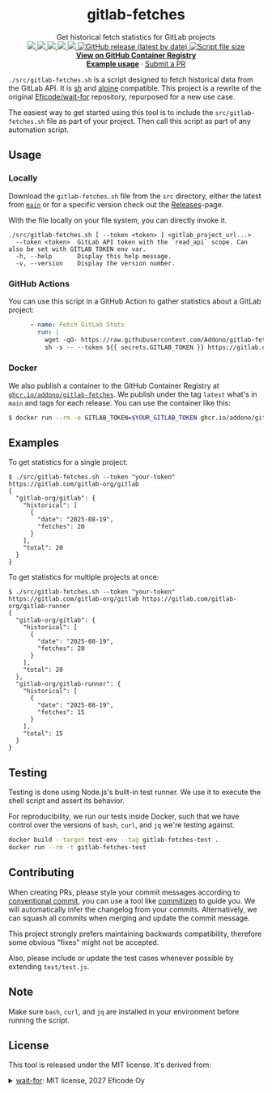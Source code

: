 <br />
<h1 align="center">gitlab-fetches</h3>

<p align="center">
  <p align="center">
     Get historical fetch statistics for GitLab projects
  <br/>

  <a href="https://github.com/Addono/gitlab-fetches/graphs/contributors">
  <img src="https://img.shields.io/github/contributors/Addono/gitlab-fetches.svg?style=flat-square">
  </a>
  <a href="https://github.com/Addono/gitlab-fetches/network/members">
  <img src="https://img.shields.io/github/forks/Addono/gitlab-fetches.svg?style=flat-square">
  </a>
  <a href="https://github.com/Addono/gitlab-fetches/stargazers">
  <img src="https://img.shields.io/github/stars/Addono/gitlab-fetches.svg?style=flat-square">
  </a>
  <a href="https://github.com/Addono/gitlab-fetches/blob/master/LICENSE">
  <img src="https://img.shields.io/github/license/Addono/gitlab-fetches.svg?style=flat-square">
  </a> 
  <a href="https://github.com/Addono/gitlab-fetches/actions">
  <img src="https://img.shields.io/github/actions/workflow/status/Addono/gitlab-fetches/ci.yml?style=flat-square&logo=github%20actions">
  </a> 
  <a href="https://github.com/Addono/gitlab-fetches/releases">
  <img alt="GitHub release (latest by date)" src="https://img.shields.io/github/v/release/Addono/gitlab-fetches?style=flat-square">
  </a>
  <a href="https://github.com/Addono/gitlab-fetches/releases">
  <img alt="Script file size" src="https://img.shields.io/github/size/Addono/gitlab-fetches/src/gitlab-fetches.sh?style=flat-square&color=green">
  </a>
    
  <br/>
  
  <a href="https://github.com/Addono/gitlab-fetches/pkgs/container/gitlab-fetches">
    <strong>View on GitHub Container Registry</strong>
  </a>
  
  <br/>
  <a href="https://github.com/Addono/gitlab-fetches#examples"><strong>Example usage</strong></a>
  ·
  <a href="https://github.com/Addono/gitlab-fetches/pulls">Submit a PR</a>
  </p>
</p>

`./src/gitlab-fetches.sh` is a script designed to fetch historical data from the GitLab API. It is [sh](https://en.wikipedia.org/wiki/Bourne_shell) and [alpine](https://alpinelinux.org/) compatible. This project is a rewrite of the original [Eficode/wait-for](https://github.com/Eficode/wait-for) repository, repurposed for a new use case.

The easiest way to get started using this tool is to include the `src/gitlab-fetches.sh` file as part of your project. Then call this script as part of any automation script.

## Usage

### Locally

Download the `gitlab-fetches.sh` file from the `src` directory, either the latest from [`main`](https://raw.githubusercontent.com/Addono/gitlab-fetches/main/src/gitlab-fetches.sh) or for a specific version check out the [Releases](https://github.com/Addono/gitlab-fetches/releases)-page.

With the file locally on your file system, you can directly invoke it.

```
./src/gitlab-fetches.sh [ --token <token> ] <gitlab_project_url...>
  --token <token>  GitLab API token with the `read_api` scope. Can also be set with GITLAB_TOKEN env var.
  -h, --help       Display this help message.
  -v, --version    Display the version number.
```

### GitHub Actions

You can use this script in a GitHub Action to gather statistics about a GitLab project:

```yaml
      - name: Fetch GitLab Stats
        run: |
          wget -qO- https://raw.githubusercontent.com/Addono/gitlab-fetches/main/src/gitlab-fetches.sh | \
          sh -s -- --token ${{ secrets.GITLAB_TOKEN }} https://gitlab.com/gitlab-org/gitlab
```

### Docker

We also publish a container to the GitHub Container Registry at [`ghcr.io/addono/gitlab-fetches`](https://github.com/Addono/gitlab-fetches/pkgs/container/gitlab-fetches). We publish under the tag `latest` what's in `main` and tags for each release. You can use the container like this:

```bash
$ docker run --rm -e GITLAB_TOKEN=$YOUR_GITLAB_TOKEN ghcr.io/addono/gitlab-fetches https://gitlab.com/gitlab-org/gitlab
```

## Examples

To get statistics for a single project:

```
$ ./src/gitlab-fetches.sh --token "your-token" https://gitlab.com/gitlab-org/gitlab
{
  "gitlab-org/gitlab": {
    "historical": [
      {
        "date": "2025-08-19",
        "fetches": 20
      }
    ],
    "total": 20
  }
}
```

To get statistics for multiple projects at once:

```
$ ./src/gitlab-fetches.sh --token "your-token" https://gitlab.com/gitlab-org/gitlab https://gitlab.com/gitlab-org/gitlab-runner
{
  "gitlab-org/gitlab": {
    "historical": [
      {
        "date": "2025-08-19",
        "fetches": 20
      }
    ],
    "total": 20
  },
  "gitlab-org/gitlab-runner": {
    "historical": [
      {
        "date": "2025-08-19",
        "fetches": 15
      }
    ],
    "total": 15
  }
}
```

## Testing

Testing is done using Node.js's built-in test runner. We use it to execute the shell script and assert its behavior.

For reproducibility, we run our tests inside Docker, such that we have control over the versions of `bash`, `curl`, and `jq` we're testing against.

```bash
docker build --target test-env --tag gitlab-fetches-test .
docker run --rm -t gitlab-fetches-test
```

## Contributing

When creating PRs, please style your commit messages according to [conventional commit](https://www.conventionalcommits.org/en/v1.0.0/), you can use a tool like [commitizen](https://github.com/commitizen/cz-cli) to guide you. We will automatically infer the changelog from your commits. Alternatively, we can squash all commits when merging and update the commit message.

This project strongly prefers maintaining backwards compatibility, therefore some obvious "fixes" might not be accepted.

Also, please include or update the test cases whenever possible by extending `test/test.js`.

## Note

Make sure `bash`, `curl`, and `jq` are installed in your environment before running the script.

## License

This tool is released under the MIT license. It's derived from:

<details>
<summary><a href="https://github.com/eficode/wait-for">wait-for</a>: MIT license, 2027 Eficode Oy</summary>
The MIT License (MIT)

Copyright (c) 2017 Eficode Oy

Permission is hereby granted, free of charge, to any person obtaining a copy
of this software and associated documentation files (the "Software"), to deal
in the Software without restriction, including without limitation the rights
to use, copy, modify, merge, publish, distribute, sublicense, and/or sell
copies of the Software, and to permit persons to whom the Software is
furnished to do so, subject to the following conditions:

The above copyright notice and this permission notice shall be included in all
copies or substantial portions of the Software.

THE SOFTWARE IS PROVIDED "AS IS", WITHOUT WARRANTY OF ANY KIND, EXPRESS OR
IMPLIED, INCLUDING BUT NOT LIMITED TO THE WARRANTIES OF MERCHANTABILITY,
FITNESS FOR A PARTICULAR PURPOSE AND NONINFRINGEMENT. IN NO EVENT SHALL THE
AUTHORS OR COPYRIGHT HOLDERS BE LIABLE FOR ANY CLAIM, DAMAGES OR OTHER
LIABILITY, WHETHER IN AN ACTION OF CONTRACT, TORT OR OTHERWISE, ARISING FROM,
OUT OF OR IN CONNECTION WITH THE SOFTWARE OR THE USE OR OTHER DEALINGS IN THE
SOFTWARE.

</details>